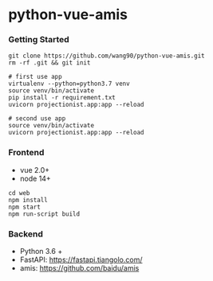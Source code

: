 # python-vue-amis

### Getting Started
`````
git clone https://github.com/wang90/python-vue-amis.git
rm -rf .git && git init

# first use app
virtualenv --python=python3.7 venv
source venv/bin/activate
pip install -r requirement.txt
uvicorn projectionist.app:app --reload

# second use app
source venv/bin/activate
uvicorn projectionist.app:app --reload
``````

### Frontend
- vue 2.0+
- node 14+
```````
cd web
npm install 
npm start
npm run-script build
```````

### Backend

- Python 3.6 +
- FastAPI: https://fastapi.tiangolo.com/
- amis: https://github.com/baidu/amis

